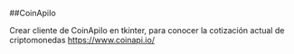 ##CoinApiIo

Crear cliente de CoinApiIo en tkinter, para conocer la cotización actual de criptomonedas
https://www.coinapi.io/